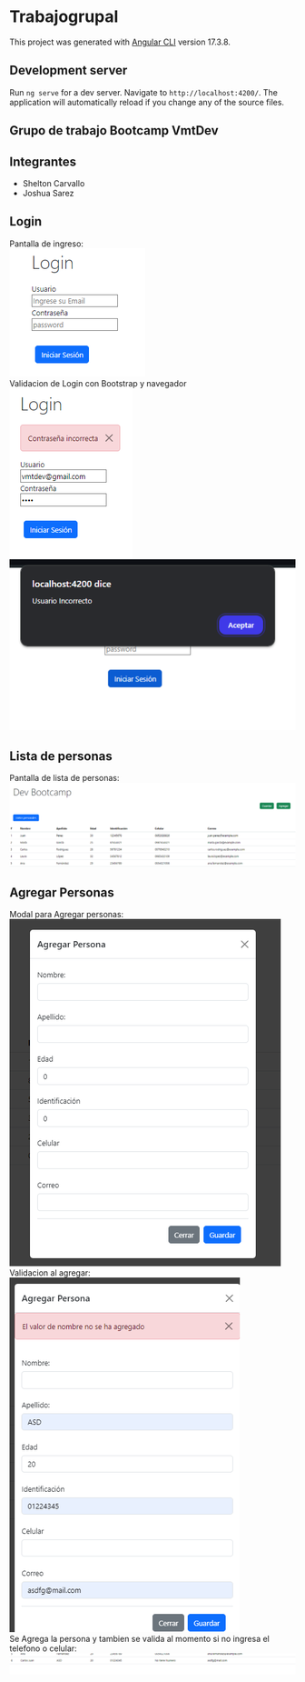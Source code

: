 # Trabajogrupal

This project was generated with [Angular CLI](https://github.com/angular/angular-cli) version 17.3.8.

## Development server

Run `ng serve` for a dev server. Navigate to `http://localhost:4200/`. The application will automatically reload if you change any of the source files.
## Grupo de trabajo Bootcamp VmtDev
## Integrantes
- Shelton Carvallo
- Joshua Sarez

## Login
Pantalla de ingreso:
<br>
<img src="src/assets/image.png">
<br>
Validacion de Login con Bootstrap y navegador
<br>
<img src="src/assets/validacionconboots.png">
<br>
<img src="src/assets/Validacionlogin.png">
<br>

## Lista de personas
Pantalla de lista de personas:
<img src="src/assets/lista.png">
<br>

## Agregar Personas
Modal para Agregar personas:
<br>
<img src="src/assets/modalperso.png">
<br>
Validacion al agregar:
<br>
<img src="src/assets/validacionpers.png">
<br>
Se Agrega la persona y tambien se valida al momento si no ingresa el telefono o celular:
<img src="src/assets/agperso.png">
<br>